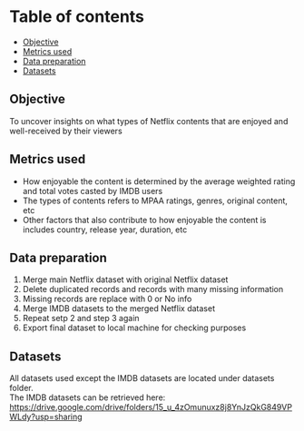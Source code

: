 # Table of contents
- [Objective](#objective)
- [Metrics used](#metrics-used)
- [Data preparation](#data-preparation)
- [Datasets](#datasets)

<div id="objective"></div>

## Objective

To uncover insights on what types of Netflix contents that are enjoyed and well-received by their viewers

<div id="metrics-used"></div>

## Metrics used

* How enjoyable the content is determined by the average weighted rating and total votes casted by IMDB users
* The types of contents refers to MPAA ratings, genres, original content, etc
* Other factors that also contribute to how enjoyable the content is includes country, release year, duration, etc

<div id="data-preparation"></div>

## Data preparation
1. Merge main Netflix dataset with original Netflix dataset
2. Delete duplicated records and records with many missing information
3. Missing records are replace with 0 or No info
4. Merge IMDB datasets to the merged Netflix dataset
5. Repeat setp 2 and step 3 again
6. Export final dataset to local machine for checking purposes 

<div id="datasets"></div>

## Datasets

All datasets used except the IMDB datasets are located under datasets folder.    
The IMDB datasets can be retrieved here:  
https://drive.google.com/drive/folders/15_u_4zOmunuxz8j8YnJzQkG849VPWLdy?usp=sharing
